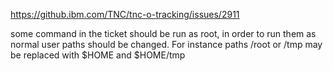 https://github.ibm.com/TNC/tnc-o-tracking/issues/2911

some command in the ticket should be run as root, in order to run them as normal user paths should be changed.
For instance paths /root or /tmp  may be replaced with $HOME and $HOME/tmp
